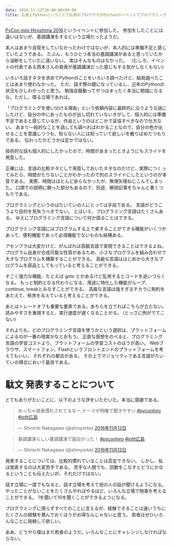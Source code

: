 ```yaml
---
date: 2016-11-12T20:00:00+09:00
title: 広島とPythonということで広島のプログラマがPythonのイベントでプログラミング言語の話をした - PyCon mini Hiroshima 2016
---
```


[PyCon mini Hiroshima 2016](https://pyconjp.connpass.com/event/39164/)というイベントに参加した。
参加をしたことには違いはないが、基調講演をするという立場だったようだ。

本人はあまり自覚をしていなかったわけではないが、本人的には準備不足と感じていたようである。
たぶん、もうひとつ本当の基調講演があると思っていたから油断をしていたに違いない。
実はそんなものはなかった。
（むしろ、イベントの代表である西本さんの発表が基調講演だった感じもする気がしなくもない)

<script async class="speakerdeck-embed" data-id="53c9d2e2d9cb414aae834b9ead48acdc" data-ratio="1.33333333333333" src="//speakerdeck.com/assets/embed.js"></script>

いろいろ話すネタを求めてPythonのことをいろいろ調べたけど、結局調べたことはあまり使わなかった。
ただ、話す際の礎になっているし、近年のPythonの状況も少しわかったと思う。
勉強会駆動ってやつはまったく本当に勉強になるな。ただし、喋る立場であれば。

「プログラミングを使い分ける理由」という依頼内容に最終的に沿うような話にしたけど、自分の中にあったものが出し切れていないきがして、個人的には準備不足であると感じているが、作品というのはどこかで妥協すべきなので仕方ない。
あまり一般的なことを話しても調べればわかることなので、自分の色が出せることを意識しつつも、知らない人には知っていて欲しいを散りばめたつもりである。
伝わったかどうかは定かではない。

技術的な話も個人的にしたかったので、時間があまったときようにもスライドを用意した。

<script async class="speakerdeck-embed" data-id="41729b6de75242f692f455c528f68961" data-ratio="1.33333333333333" src="//speakerdeck.com/assets/embed.js"></script>

正確には、言語の比較ネタとして用意しておいたネタなのだけど、実際につくってみたら、時間がたりないことがわかったので別のスライドにしたというのが本音である。
実際、時間はほとんど余らなかったが、無理矢理ねじこんでしまった。
口頭での説明に頼った部分もあるので、別途、解説記事をちゃんと書くつもりである。

プログラミングというのはたいていの人にとっては手段である。
言語がどうこうより目的を見失うべきでない。
とはいえ、プログラミング言語はたくさんある。
ゆえにプログラミング言語について何か語ることはできる。

プログラミング言語にはプログラムする上で楽することができる機能がいくつかあって、便利機能であって必須機能でないものも結構ある。

アセンブラは大変だけど、がんばれば高級言語で実現できることはできるよね。
プログラム自身が合成可能な性質があるため、小さなプログラムを組み合わせて大きなプログラムを構築することができる。
高級な言語ははじめから大きなプログラムを部品としてもっていると考えることができる。

すごく強力な機能、たとえば goto とかあるけど乱用するとコードを追いづらくなる。
もっと制約となる代わりになる、用途に特化した機能がループ、continue, breakとみなすことができる。
高級な言語は強すぎるチカラに制約をあたえて、秩序を与えていると考えることができる。

あとはトレードオフも重要な要素である。あちらを立てればこちらが立たない。
読みやすさを重視すると、実行速度が遅くなることがる。
(とっさに例がでてこない)

それよりも、どのプログラミング言語を使うかという選択は、プラットフォームによるのが一番の現実かなとおもう。
正直な感想をのべると、プログラミング言語の学習コストより、プラットフォームの学習コストのほうが高い。
Webブラウザ、スマートフォン、Flashというフロントエンドのプラットフォームを考えてもいい。
それぞれの都合がある。
その上でマジョリティである言語がたいていの場合において最良である。

# 駄文 発表することについて

とてもありがたいことに、以下のような評をいただいた。本当に感謝である。

<blockquote class="twitter-tweet" data-lang="ja"><p lang="ja" dir="ltr">めっちゃ発表慣れされてるなー,テーマが明確で聞きやすい <a href="https://twitter.com/hashtag/pyconhiro?src=hash">#pyconhiro</a> <a href="https://twitter.com/hashtag/iotlt%E5%BA%83%E5%B3%B6?src=hash">#iotlt広島</a></p>&mdash; Shinichi Nakagawa (@shinyorke) <a href="https://twitter.com/shinyorke/status/797299233955069952">2016年11月12日</a></blockquote>
<script async src="//platform.twitter.com/widgets.js" charset="utf-8"></script>

<blockquote class="twitter-tweet" data-lang="ja"><p lang="ja" dir="ltr">基調講演らしい基調講演で面白かった！ <a href="https://twitter.com/hashtag/pyconhiro?src=hash">#pyconhiro</a> <a href="https://twitter.com/hashtag/iotlt%E5%BA%83%E5%B3%B6?src=hash">#iotlt広島</a></p>&mdash; Shinichi Nakagawa (@shinyorke) <a href="https://twitter.com/shinyorke/status/797306297746006017">2016年11月12日</a></blockquote>
<script async src="//platform.twitter.com/widgets.js" charset="utf-8"></script>

発表することについては、比較的慣れていることは否定できない。
しかし、私は発表するのは大変苦手である。
苦手な人間でも、回数をこなすとどうにかなるということも伝えたいが、それだけではない。

話す立場に一度でもなると、話す立場を考えて他の人の話が聞けるようになる。
やったことがないことをたくさんやればやるほど、いろんな立場で物事を考えることができる。
1を聞いて10を聞くことができるようになる。

プログラミングに限らずすべてのことに言えるが、経験できることは速いうちにたくさんの経験を積んでおくほうがお得なんじゃないと思う。
若者はぜひいろんなことに挑戦して欲しい。

ああ、どうやら僕はまだ若者のようだ。いろんなことにチャレンジしなければならない。

